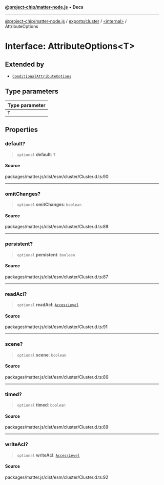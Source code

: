 [**@project-chip/matter-node.js**](../../../../README.md) • **Docs**

***

[@project-chip/matter-node.js](../../../../modules.md) / [exports/cluster](../../README.md) / [\<internal\>](../README.md) / AttributeOptions

# Interface: AttributeOptions\<T\>

## Extended by

- [`ConditionalAttributeOptions`](ConditionalAttributeOptions.md)

## Type parameters

| Type parameter |
| :------ |
| `T` |

## Properties

### default?

> `optional` **default**: `T`

#### Source

packages/matter.js/dist/esm/cluster/Cluster.d.ts:90

***

### omitChanges?

> `optional` **omitChanges**: `boolean`

#### Source

packages/matter.js/dist/esm/cluster/Cluster.d.ts:88

***

### persistent?

> `optional` **persistent**: `boolean`

#### Source

packages/matter.js/dist/esm/cluster/Cluster.d.ts:87

***

### readAcl?

> `optional` **readAcl**: [`AccessLevel`](../../enumerations/AccessLevel.md)

#### Source

packages/matter.js/dist/esm/cluster/Cluster.d.ts:91

***

### scene?

> `optional` **scene**: `boolean`

#### Source

packages/matter.js/dist/esm/cluster/Cluster.d.ts:86

***

### timed?

> `optional` **timed**: `boolean`

#### Source

packages/matter.js/dist/esm/cluster/Cluster.d.ts:89

***

### writeAcl?

> `optional` **writeAcl**: [`AccessLevel`](../../enumerations/AccessLevel.md)

#### Source

packages/matter.js/dist/esm/cluster/Cluster.d.ts:92
